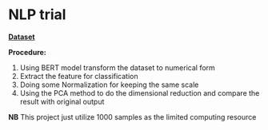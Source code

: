 # NLP trial
[**Dataset**](https://www.kaggle.com/datasets/razanaqvi14/real-and-fake-news/data)

**Procedure:**
  1. Using BERT model transform the dataset to numerical form
  2. Extract the feature for classification
  3. Doing some Normalization for keeping the same scale
  4. Using the PCA method to do the dimensional reduction and compare the result with original output

**NB**
This project just utilize 1000 samples as the limited computing resource
